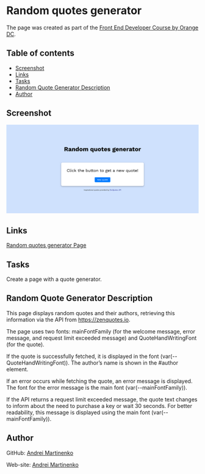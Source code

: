 # Random quotes generator

The page was created as part of the [Front End Developer Course by Orange DC](https://digitalcenter.orange.md/).

## Table of contents

- [Screenshot](#screenshot)
- [Links](#links)
- [Tasks](#tasks)
- [Random Quote Generator Description](#random-quote-generator-description)
- [Author](#author)

## Screenshot

![](./images/screenshot.png)

## Links

[Random quotes generator Page](https://axinitm.github.io/ODC-Random-quotes-generator/)

## Tasks
Create a page with a quote generator. 

## Random Quote Generator Description
This page displays random quotes and their authors, retrieving this information via the API from https://zenquotes.io. 

The page uses two fonts: mainFontFamily (for the welcome message, error message, and request limit exceeded message) and QuoteHandWritingFont (for the quote). 

If the quote is successfully fetched, it is displayed in the font (var(--QuoteHandWritingFont)). The author’s name is shown in the #author element. 

If an error occurs while fetching the quote, an error message is displayed. The font for the error message is the main font (var(--mainFontFamily)). 

If the API returns a request limit exceeded message, the quote text changes to inform about the need to purchase a key or wait 30 seconds. For better readability, this message is displayed using the main font (var(--mainFontFamily)).

## Author

GitHub: [Andrei Martinenko](https://github.com/AxinitM)

Web-site: [Andrei Martinenko](https://www.frontender.biz/)

